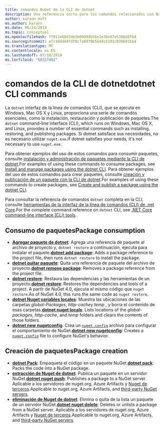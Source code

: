```yaml
---
title: comandos NuGet de la CLI de dotnet
description: Una referencia corta para los comandos relacionados con NuGet mediante la interfaz de la línea de comandos de dotnet.
author: karann-msft
ms.author: karann
ms.date: 06/24/2019
ms.topic: conceptual
ms.openlocfilehash: ff011e60d3de3b0999db56e1e30e97e538bd9fb4
ms.sourcegitcommit: efc18d484fdf0c7a8979b564dcb191c030601bb4
ms.translationtype: MT
ms.contentlocale: es-ES
ms.lasthandoff: 07/18/2019
ms.locfileid: "68327492"
---
```

# <a name="dotnet-cli-commands"></a><span data-ttu-id="797f3-103">comandos de la CLI de dotnet</span><span class="sxs-lookup"><span data-stu-id="797f3-103">dotnet CLI commands</span></span>

<span data-ttu-id="797f3-104">La `dotnet` interfaz de la línea de comandos (CLI), que se ejecuta en Windows, Mac OS X y Linux, proporciona una serie de comandos esenciales, como la instalación, restauración y publicación de paquetes.</span><span class="sxs-lookup"><span data-stu-id="797f3-104">The `dotnet` command-line interface (CLI), which runs on Windows, Mac OS X, and Linux, provides a number of essential commands such as installing, restoring, and publishing packages.</span></span> <span data-ttu-id="797f3-105">Si dotnet satisface sus necesidades, no es necesario utilizar `nuget.exe`.</span><span class="sxs-lookup"><span data-stu-id="797f3-105">If dotnet satisfies your needs, it's not necessary to use `nuget.exe`.</span></span>

<span data-ttu-id="797f3-106">Para obtener ejemplos del uso de estos comandos para consumir paquetes, consulte [instalación y administración de paquetes mediante la CLI de dotnet](../consume-packages/install-use-packages-dotnet-cli.md).</span><span class="sxs-lookup"><span data-stu-id="797f3-106">For examples of using these commands to consume packages, see [Install and manage packages using the dotnet CLI](../consume-packages/install-use-packages-dotnet-cli.md).</span></span> <span data-ttu-id="797f3-107">Para obtener ejemplos del uso de estos comandos para crear paquetes, consulte [creación y publicación de un paquete con la CLI de dotnet](../quickstart/create-and-publish-a-package-using-the-dotnet-cli.md).</span><span class="sxs-lookup"><span data-stu-id="797f3-107">For examples of using these commands to create packages, see [Create and publish a package using the dotnet CLI](../quickstart/create-and-publish-a-package-using-the-dotnet-cli.md).</span></span>

<span data-ttu-id="797f3-108">Para consultar la referencia de comandos `dotnet` completa en la CLI, consulte [herramientas de la interfaz de la línea de comandos (CLI) de .net Core](/dotnet/core/tools/?tabs=netcore2x).</span><span class="sxs-lookup"><span data-stu-id="797f3-108">For the complete command reference on `dotnet` CLI, see [.NET Core command-line interface (CLI) tools](/dotnet/core/tools/?tabs=netcore2x).</span></span>

## <a name="package-consumption"></a><span data-ttu-id="797f3-109">Consumo de paquetes</span><span class="sxs-lookup"><span data-stu-id="797f3-109">Package consumption</span></span>

- <span data-ttu-id="797f3-110">[**Agregar paquete de dotnet**](/dotnet/core/tools/dotnet-add-package): Agrega una referencia de paquete al archivo de proyecto y, `dotnet restore` a continuación, ejecuta para instalar el paquete.</span><span class="sxs-lookup"><span data-stu-id="797f3-110">[**dotnet add package**](/dotnet/core/tools/dotnet-add-package): Adds a package reference to the project file, then runs `dotnet restore` to install the package.</span></span>
- <span data-ttu-id="797f3-111">[**dotnet quitar paquete**](/dotnet/core/tools/dotnet-remove-package): Quita una referencia de paquete del archivo de proyecto.</span><span class="sxs-lookup"><span data-stu-id="797f3-111">[**dotnet remove package**](/dotnet/core/tools/dotnet-remove-package): Removes a package reference from the project file.</span></span>
- <span data-ttu-id="797f3-112">[**dotnet restore**](/dotnet/core/tools/dotnet-restore?tabs=netcore2x): Restaura las dependencias y las herramientas de un proyecto.</span><span class="sxs-lookup"><span data-stu-id="797f3-112">[**dotnet restore**](/dotnet/core/tools/dotnet-restore?tabs=netcore2x): Restores the dependencies and tools of a project.</span></span> <span data-ttu-id="797f3-113">A partir de NuGet 4.0, ejecuta el mismo código que `nuget restore`.</span><span class="sxs-lookup"><span data-stu-id="797f3-113">As of NuGet 4.0, this runs the same code as `nuget restore`.</span></span>
- <span data-ttu-id="797f3-114">[**dotnet Nuget variables locales**](/dotnet/core/tools/dotnet-nuget-locals): Muestra las ubicaciones de las carpetas *global-Packages*, *http-cache*y *temp* , y borra el contenido de esas carpetas.</span><span class="sxs-lookup"><span data-stu-id="797f3-114">[**dotnet nuget locals**](/dotnet/core/tools/dotnet-nuget-locals): Lists locations of the *global-packages*, *http-cache*, and *temp* folders and clears the contents of those folders.</span></span>
- <span data-ttu-id="797f3-115">[**dotnet new nugetconfig**](/dotnet/core/tools/dotnet-new): Crea un [`nuget.config`](../reference/nuget-config-file.md) archivo para configurar el comportamiento de NuGet.</span><span class="sxs-lookup"><span data-stu-id="797f3-115">[**dotnet new nugetconfig**](/dotnet/core/tools/dotnet-new): Creates a [`nuget.config`](../reference/nuget-config-file.md) file to configure NuGet's behavior.</span></span>

## <a name="package-creation"></a><span data-ttu-id="797f3-116">Creación de paquetes</span><span class="sxs-lookup"><span data-stu-id="797f3-116">Package creation</span></span>

- <span data-ttu-id="797f3-117">[**dotnet Pack**](/dotnet/core/tools/dotnet-pack?tabs=netcore2x): Empaqueta el código en un paquete NuGet.</span><span class="sxs-lookup"><span data-stu-id="797f3-117">[**dotnet pack**](/dotnet/core/tools/dotnet-pack?tabs=netcore2x): Packs the code into a NuGet package.</span></span>
- <span data-ttu-id="797f3-118">[**extracción de Nuget de dotnet**](/dotnet/core/tools/dotnet-nuget-push): Publica un paquete en un servidor NuGet.</span><span class="sxs-lookup"><span data-stu-id="797f3-118">[**dotnet nuget push**](/dotnet/core/tools/dotnet-nuget-push): Publishes a package to a NuGet server.</span></span> <span data-ttu-id="797f3-119">Aplicable a los servidores de nuget.org, Azure Artifacts y [Nuget de terceros](../hosting-packages/overview.md).</span><span class="sxs-lookup"><span data-stu-id="797f3-119">Applicable to nuget.org, Azure Artifacts, and [third-party NuGet servers](../hosting-packages/overview.md).</span></span>
- <span data-ttu-id="797f3-120">[**eliminación de Nuget de dotnet**](/dotnet/core/tools/dotnet-nuget-delete): Elimina o quita de la lista un paquete de un servidor NuGet.</span><span class="sxs-lookup"><span data-stu-id="797f3-120">[**dotnet nuget delete**](/dotnet/core/tools/dotnet-nuget-delete): Deletes or unlists a package from a NuGet server.</span></span> <span data-ttu-id="797f3-121">Aplicable a los servidores de nuget.org, Azure Artifacts y [Nuget de terceros](../hosting-packages/overview.md).</span><span class="sxs-lookup"><span data-stu-id="797f3-121">Applicable to nuget.org, Azure Artifacts, and [third-party NuGet servers](../hosting-packages/overview.md).</span></span>
